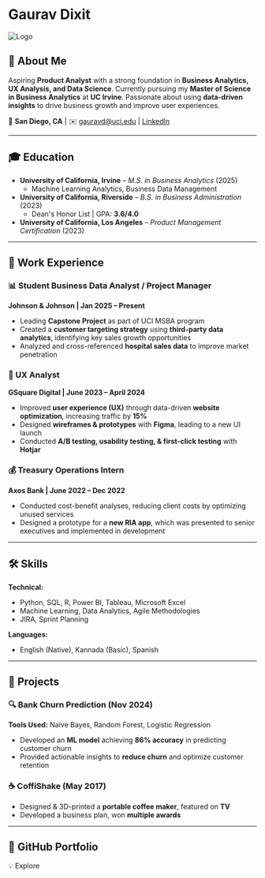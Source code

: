 # Gaurav Dixit

![Logo](#)  <!-- Add a personal logo or remove this line if not needed -->

## 🚀 About Me
Aspiring **Product Analyst** with a strong foundation in **Business Analytics, UX Analysis, and Data Science**. Currently pursuing my **Master of Science in Business Analytics** at **UC Irvine**. Passionate about using **data-driven insights** to drive business growth and improve user experiences.

📍 **San Diego, CA** | ✉️ gauravd@uci.edu | [LinkedIn](https://linkedin.com/in/gaurav-dixit-818998180/)

---

## 🎓 Education  
- **University of California, Irvine** – *M.S. in Business Analytics* (2025)  
  - Machine Learning Analytics, Business Data Management  
- **University of California, Riverside** – *B.S. in Business Administration* (2023)  
  - Dean's Honor List | GPA: **3.6/4.0**  
- **University of California, Los Angeles** – *Product Management Certification* (2023)  

---

## 💼 Work Experience  

### **📊 Student Business Data Analyst / Project Manager**  
**Johnson & Johnson | Jan 2025 – Present**  
- Leading **Capstone Project** as part of UCI MSBA program  
- Created a **customer targeting strategy** using **third-party data analytics**, identifying key sales growth opportunities  
- Analyzed and cross-referenced **hospital sales data** to improve market penetration  

### **🎨 UX Analyst**  
**GSquare Digital | June 2023 – April 2024**  
- Improved **user experience (UX)** through data-driven **website optimization**, increasing traffic by **15%**  
- Designed **wireframes & prototypes** with **Figma**, leading to a new UI launch  
- Conducted **A/B testing, usability testing, & first-click testing** with **Hotjar**  

### **💰 Treasury Operations Intern**  
**Axos Bank | June 2022 – Dec 2022**  
- Conducted cost-benefit analyses, reducing client costs by optimizing unused services  
- Designed a prototype for a **new RIA app**, which was presented to senior executives and implemented in development  

---

## 🛠 Skills  

**Technical:**  
- Python, SQL, R, Power BI, Tableau, Microsoft Excel  
- Machine Learning, Data Analytics, Agile Methodologies  
- JIRA, Sprint Planning  

**Languages:**  
- English (Native), Kannada (Basic), Spanish  

---

## 🚀 Projects  

### **🔍 Bank Churn Prediction (Nov 2024)**  
**Tools Used:** Naïve Bayes, Random Forest, Logistic Regression  
- Developed an **ML model** achieving **86% accuracy** in predicting customer churn  
- Provided actionable insights to **reduce churn** and optimize customer retention  

### **☕ CoffiShake (May 2017)**  
- Designed & 3D-printed a **portable coffee maker**, featured on **TV**  
- Developed a business plan, won **multiple awards**  

---

## 📌 GitHub Portfolio  
💡 Explore

